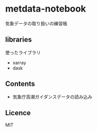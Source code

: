 # metdata-notebook

気象データの取り扱いの練習帳

## libraries

使ったライブラリ

- xarray
- dask

## Contents

- 気象庁高潮ガイダンスデータの読み込み

## Licence

MIT
